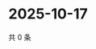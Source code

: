 # 2025-10-17

共 0 条

<!-- BEGIN ZHIHUVIDEO -->
<!-- 最后更新时间 Fri Oct 17 2025 03:07:45 GMT+0800 (China Standard Time) -->

<!-- END ZHIHUVIDEO -->
